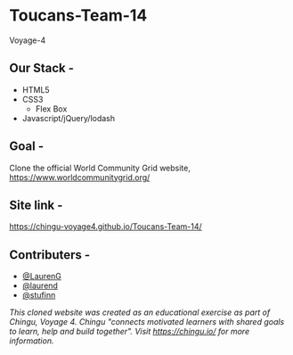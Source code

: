 # Toucans-Team-14
Voyage-4

## Our Stack -

* HTML5
* CSS3
  * Flex Box
* Javascript/jQuery/lodash

## Goal -

  Clone the official World Community Grid website, https://www.worldcommunitygrid.org/

## Site link -
  https://chingu-voyage4.github.io/Toucans-Team-14/

## Contributers -

* [@LaurenG](https://github.com/lgainsbrook)
* [@laurend](https://github.com/LaurenDoughty)
* [@stufinn](https://github.com/stufinn)

_This cloned website was created as an educational exercise as part of Chingu, Voyage 4. Chingu "connects motivated learners with shared goals to learn, help and build together". Visit https://chingu.io/ for more information._